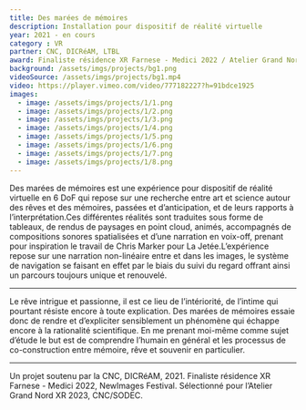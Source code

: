 ```yaml
---
title: Des marées de mémoires
description: Installation pour dispositif de réalité virtuelle
year: 2021 - en cours
category : VR
partner: CNC, DICRéAM, LTBL 
award: Finaliste résidence XR Farnese - Medici 2022 / Atelier Grand Nord XR 2023
background: /assets/imgs/projects/bg1.png
videoSource: /assets/imgs/projects/bg1.mp4
video: https://player.vimeo.com/video/777182227?h=91bdce1925
images:
  - image: /assets/imgs/projects/1/1.png
  - image: /assets/imgs/projects/1/2.png
  - image: /assets/imgs/projects/1/3.png
  - image: /assets/imgs/projects/1/4.png
  - image: /assets/imgs/projects/1/5.png
  - image: /assets/imgs/projects/1/6.png
  - image: /assets/imgs/projects/1/7.png
  - image: /assets/imgs/projects/1/8.png
---
```

Des marées de mémoires est une expérience pour dispositif de réalité virtuelle en 6 DoF qui repose sur une recherche entre art et science autour des rêves et des mémoires, passées et d’anticipation, et de leurs rapports à l’interprétation.Ces différentes réalités sont traduites sous forme de tableaux, de rendus de paysages en point cloud, animés, accompagnés de compositions sonores spatialisées et d’une narration en voix-off, prenant pour inspiration le travail de Chris Marker pour La Jetée.L’expérience repose sur une narration non-linéaire entre et dans les images, le système de navigation se faisant en effet par le biais du suivi du regard offrant ainsi un parcours toujours unique et renouvelé.

---

Le rêve intrigue et passionne, il est ce lieu de l’intériorité, de l’intime qui pourtant résiste encore à toute explication. Des marées de mémoires essaie donc de rendre et d’expliciter sensiblement un phénomène qui échappe encore à la rationalité scientifique. En me prenant moi-même comme sujet d’étude le but est de comprendre l’humain en général et les processus de co-construction entre mémoire, rêve et souvenir en particulier. 

---

Un projet soutenu par la CNC, DICRéAM, 2021. 
Finaliste résidence XR Farnese - Medici 2022, NewImages Festival.
Sélectionné pour l’Atelier Grand Nord XR 2023, CNC/SODEC.
